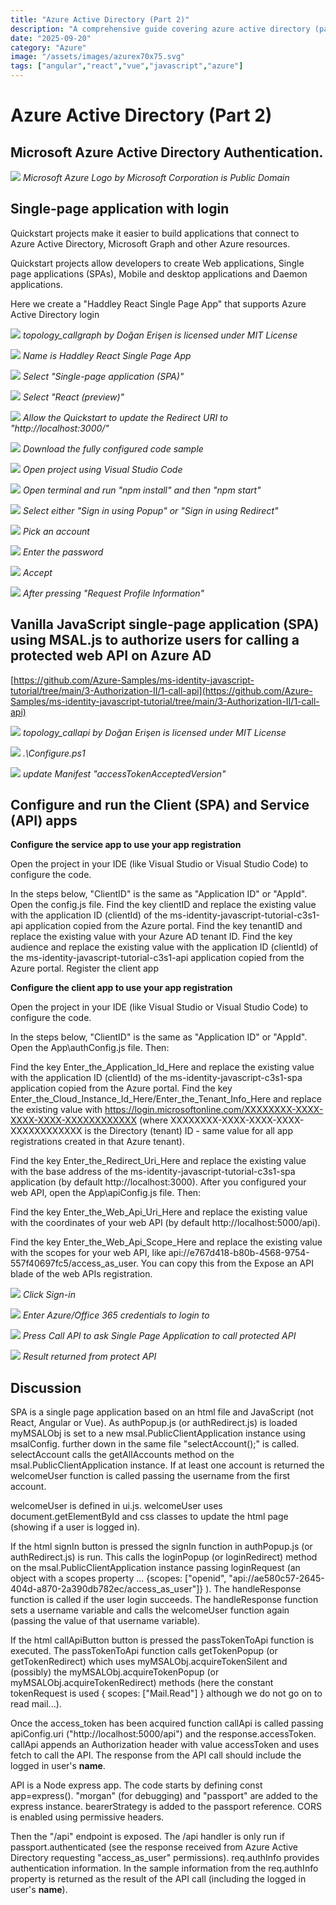 ```yaml
---
title: "Azure Active Directory (Part 2)"
description: "A comprehensive guide covering azure active directory (part 2)"
date: "2025-09-20"
category: "Azure"
image: "/assets/images/azurex70x75.svg"
tags: ["angular","react","vue","javascript","azure"]
---
```


# Azure Active Directory (Part 2)

## Microsoft Azure Active Directory Authentication.

![](/assets/images/azure-active-directory2/microsoft-azure-logo.svg)
*Microsoft Azure Logo by Microsoft Corporation is Public Domain*


## Single-page application with login

Quickstart projects make it easier to build applications that connect to Azure Active Directory, Microsoft Graph and other Azure resources.

Quickstart projects allow developers to create Web applications, Single page applications (SPAs), Mobile and desktop applications and Daemon applications. 

Here we create a "Haddley React Single Page App" that supports Azure Active Directory login

![](/assets/images/azure-active-directory2/topology-callgraph-700x403.png)
*topology_callgraph by Doğan Erişen is licensed under MIT License*

![](/assets/images/azure-active-directory2/screen-shot-2021-04-17-at-9.42.46-am-1836x1481.png)
*Name is Haddley React Single Page App*

![](/assets/images/azure-active-directory2/screen-shot-2021-04-17-at-10.27.44-am-1376x1060.png)
*Select "Single-page application (SPA)"*

![](/assets/images/azure-active-directory2/screen-shot-2021-04-17-at-9.43.42-am-1638x702.png)
*Select "React (preview)"*

![](/assets/images/azure-active-directory2/screen-shot-2021-04-17-at-9.44.44-am-1836x714.png)
*Allow the Quickstart to update the Redirect URI to "http://localhost:3000/"*

![](/assets/images/azure-active-directory2/screen-shot-2021-04-17-at-9.45.15-am-1836x952.png)
*Download the fully configured code sample*

![](/assets/images/azure-active-directory2/screen-shot-2021-04-17-at-9.45.53-am-1836x499.png)
*Open project using Visual Studio Code*

![](/assets/images/azure-active-directory2/screen-shot-2021-04-17-at-9.47.49-am-1836x1372.png)
*Open terminal and run "npm install" and then "npm start"*

![](/assets/images/azure-active-directory2/screen-shot-2021-04-17-at-9.49.20-am-1836x948.png)
*Select either "Sign in using Popup" or "Sign in using Redirect"*

![](/assets/images/azure-active-directory2/screen-shot-2021-04-17-at-9.49.49-am-962x498.png)
*Pick an account*

![](/assets/images/azure-active-directory2/screen-shot-2021-04-17-at-9.49.59-am-964x660.png)
*Enter the password*

![](/assets/images/azure-active-directory2/screen-shot-2021-04-17-at-9.50.15-am-966x1310.png)
*Accept*

![](/assets/images/azure-active-directory2/screen-shot-2021-04-17-at-9.50.35-am-1836x947.png)
*After pressing "Request Profile Information"*


## Vanilla JavaScript single-page application (SPA) using MSAL.js to authorize users for calling a protected web API on Azure AD

[https://github.com/Azure-Samples/ms-identity-javascript-tutorial/tree/main/3-Authorization-II/1-call-api](https://github.com/Azure-Samples/ms-identity-javascript-tutorial/tree/main/3-Authorization-II/1-call-api)

![](/assets/images/azure-active-directory2/topology-callapi-631x362.png)
*topology_callapi by Doğan Erişen is licensed under MIT License*

![](/assets/images/azure-active-directory2/image-859x481.png)
*.\Configure.ps1*

![](/assets/images/azure-active-directory2/screen-shot-2021-04-17-at-4.31.02-pm-1836x989.png)
*update Manifest "accessTokenAcceptedVersion"*


## Configure and run the Client (SPA) and Service (API) apps

**Configure the service app to use your app registration**

Open the project in your IDE (like Visual Studio or Visual Studio Code) to configure the code.

In the steps below, "ClientID" is the same as "Application ID" or "AppId".
Open the config.js file.
Find the key clientID and replace the existing value with the application ID (clientId) of the ms-identity-javascript-tutorial-c3s1-api application copied from the Azure portal.
Find the key tenantID and replace the existing value with your Azure AD tenant ID.
Find the key audience and replace the existing value with the application ID (clientId) of the ms-identity-javascript-tutorial-c3s1-api application copied from the Azure portal.
Register the client app

**Configure the client app to use your app registration**

Open the project in your IDE (like Visual Studio or Visual Studio Code) to configure the code.

In the steps below, "ClientID" is the same as "Application ID" or "AppId".
Open the App\authConfig.js file. Then:

Find the key Enter_the_Application_Id_Here and replace the existing value with the application ID (clientId) of the ms-identity-javascript-c3s1-spa application copied from the Azure portal.
Find the key Enter_the_Cloud_Instance_Id_Here/Enter_the_Tenant_Info_Here and replace the existing value with https://login.microsoftonline.com/XXXXXXXX-XXXX-XXXX-XXXX-XXXXXXXXXXXX (where XXXXXXXX-XXXX-XXXX-XXXX-XXXXXXXXXXXX is the Directory (tenant) ID - same value for all app registrations created in that Azure tenant).

Find the key Enter_the_Redirect_Uri_Here and replace the existing value with the base address of the ms-identity-javascript-tutorial-c3s1-spa application (by default http://localhost:3000).
After you configured your web API, open the App\apiConfig.js file. Then:

Find the key Enter_the_Web_Api_Uri_Here and replace the existing value with the coordinates of your web API (by default http://localhost:5000/api).

Find the key Enter_the_Web_Api_Scope_Here and replace the existing value with the scopes for your web API, like api://e767d418-b80b-4568-9754-557f40697fc5/access_as_user. You can copy this from the Expose an API blade of the web APIs registration.

![](/assets/images/azure-active-directory2/screen-shot-2021-04-17-at-4.53.33-pm-1644x1184.png)
*Click Sign-in*

![](/assets/images/azure-active-directory2/screen-shot-2021-04-17-at-4.53.56-pm-964x1310.png)
*Enter Azure/Office 365 credentials to login to*

![](/assets/images/azure-active-directory2/screen-shot-2021-04-17-at-4.54.17-pm-1640x1180.png)
*Press Call API to ask Single Page Application to call protected API*

![](/assets/images/azure-active-directory2/screen-shot-2021-04-17-at-4.54.36-pm-1640x1184.png)
*Result returned from protect API*


## Discussion

SPA is a single page application based on an html file and JavaScript (not React, Angular or Vue). As authPopup.js (or authRedirect.js) is loaded myMSALObj is set to a new msal.PublicClientApplication instance using msalConfig. further down in the same file "selectAccount();" is called. selectAccount calls the getAllAccounts method on the msal.PublicClientApplication instance. If at least one account is returned the welcomeUser function is called passing the username from the first account.

welcomeUser is defined in ui.js. welcomeUser uses document.getElementById and css classes to update the html page (showing if a user is logged in).

If the html signIn button is pressed the signIn function in authPopup.js (or authRedirect.js) is run. This calls the loginPopup (or loginRedirect) method on the msal.PublicClientApplication instance passing loginRequest (an object with a scopes property ... {scopes: ["openid", "api://ae580c57-2645-404d-a870-2a390db782ec/access_as_user"]} ). The handleResponse function is called if the user login succeeds. The handleResponse function sets a username variable and calls the welcomeUser function again (passing the value of that username variable).

If the html callApiButton button is pressed the passTokenToApi function is executed. The passTokenToApi function calls getTokenPopup (or getTokenRedirect) which uses myMSALObj.acquireTokenSilent and (possibly) the myMSALObj.acquireTokenPopup (or myMSALObj.acquireTokenRedirect) methods (here the constant tokenRequest is used { scopes: ["Mail.Read"] } although we do not go on to read mail...). 

Once the access_token has been acquired function callApi is called passing apiConfig.uri ("http://localhost:5000/api") and the response.accessToken. callApi appends an Authorization header with value accessToken and uses fetch to call the API. The response from the API call should include the logged in user's **name**.

API is a Node express app. The code starts by defining const app=express(). "morgan" (for debugging) and "passport" are added to the express instance. bearerStrategy is added to the passport reference. CORS is enabled using permissive headers.

Then the "/api" endpoint is exposed. The /api handler is only run if passport.authenticated (see the response received from Azure Active Directory requesting "access_as_user" permissions). req.authInfo provides authentication information. In the sample information from the req.authInfo property is returned as the result of the API call (including the logged in user's **name**).
